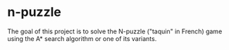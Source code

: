 # n-puzzle
The goal of this project is to solve the N-puzzle ("taquin" in French) game using the A* search algorithm or one of its variants.
